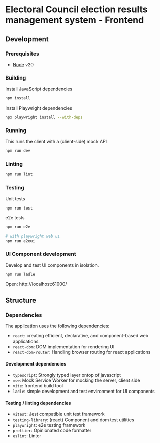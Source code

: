 # Electoral Council election results management system - Frontend

## Development

### Prerequisites
- [Node](https://nodejs.org) v20


### Building

Install JavaScript dependencies

```sh
npm install
```

Install Playwright dependencies

```sh
npx playwright install --with-deps
```

### Running

This runs the client with a (client-side) mock API

```sh
npm run dev
```

### Linting
```sh
npm run lint
```

### Testing

Unit tests
```sh
npm run test
```

e2e tests
```sh
npm run e2e

# with playwright web ui
npm run e2eui 
```

### UI Component development

Develop and test UI components in isolation.

```sh
npm run ladle
```
Open: http://localhost:61000/

## Structure

### Dependencies

The application uses the following dependencies:

- `react`: creating efficient, declarative, and component-based web applications.
- `react-dom`: DOM implementation for rendering UI
- `react-dom-router`: Handling browser routing for react applications

#### Development dependencies

- `typescript`: Strongly typed layer ontop of javascript
- `msw`: Mock Service Worker for mocking the server, client side
- `vite`: frontend build tool
- `ladle`: simple development and test environment for UI components

#### Testing / linting dependencies

- `vitest`: Jest compatible unit test framework
- `testing-library`: (react) Component and dom test utilities
- `playwright`: e2e testing framework
- `prettier`: Opinionated code formatter
- `eslint`: Linter

